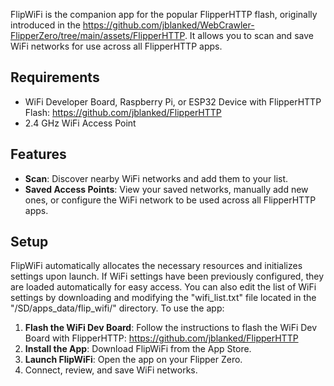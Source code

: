 FlipWiFi is the companion app for the popular FlipperHTTP flash, originally introduced in the https://github.com/jblanked/WebCrawler-FlipperZero/tree/main/assets/FlipperHTTP. It allows you to scan and save WiFi networks for use across all FlipperHTTP apps.

## Requirements

- WiFi Developer Board, Raspberry Pi, or ESP32 Device with FlipperHTTP Flash: https://github.com/jblanked/FlipperHTTP
- 2.4 GHz WiFi Access Point

## Features

- **Scan**: Discover nearby WiFi networks and add them to your list.
- **Saved Access Points**: View your saved networks, manually add new ones, or configure the WiFi network to be used across all FlipperHTTP apps.

## Setup

FlipWiFi automatically allocates the necessary resources and initializes settings upon launch. If WiFi settings have been previously configured, they are loaded automatically for easy access. You can also edit the list of WiFi settings by downloading and modifying the "wifi_list.txt" file located in the "/SD/apps_data/flip_wifi/" directory. To use the app:

1. **Flash the WiFi Dev Board**: Follow the instructions to flash the WiFi Dev Board with FlipperHTTP: https://github.com/jblanked/FlipperHTTP
2. **Install the App**: Download FlipWiFi from the App Store.
3. **Launch FlipWiFi**: Open the app on your Flipper Zero.
4. Connect, review, and save WiFi networks.